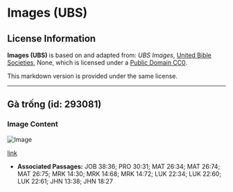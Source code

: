 # Images (UBS)

## License Information

**Images (UBS)** is based on and adapted from: _UBS Images_, [United Bible Societies](https://unitedbiblesocieties.org/), None, which is licensed under a [Public Domain CC0](https://creativecommons.org/public-domain/cc0/).

This markdown version is provided under the same license.



--------------------------------

## Gà trống (id: 293081)

### Image Content

![Image](https://cdn.aquifer.bible/aquifer-content/resources/Media/WEB-0767_rooster.jpg)

[link](https://cdn.aquifer.bible/aquifer-content/resources/Media/WEB-0767_rooster.jpg)

* **Associated Passages:** JOB 38:36; PRO 30:31; MAT 26:34; MAT 26:74; MAT 26:75; MRK 14:30; MRK 14:68; MRK 14:72; LUK 22:34; LUK 22:60; LUK 22:61; JHN 13:38; JHN 18:27

